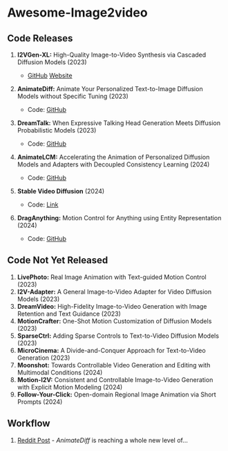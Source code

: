# Awesome-Image2video

## Code Releases

1. **I2VGen-XL:** High-Quality Image-to-Video Synthesis via Cascaded Diffusion Models (2023)
   - [GitHub](https://github.com/ali-vilab/VGen)
     [Website](https://arxiv.org/abs/2311.04145)

2. **AnimateDiff:** Animate Your Personalized Text-to-Image Diffusion Models without Specific Tuning (2023)
   - Code: [GitHub](https://github.com/guoyww/AnimateDiff)

3. **DreamTalk:** When Expressive Talking Head Generation Meets Diffusion Probabilistic Models (2023)
   - Code: [GitHub](https://github.com/ali-vilab/dreamtalk)

4. **AnimateLCM:** Accelerating the Animation of Personalized Diffusion Models and Adapters with Decoupled Consistency Learning (2024)
   - Code: [GitHub](https://github.com/G-U-N/AnimateLCM)

5. **Stable Video Diffusion** (2024)
   - Code: [Link](https://stability.ai/news/stable-video-diffusion-open-ai-video-model)

6. **DragAnything:** Motion Control for Anything using Entity Representation (2024)
   - Code: [GitHub](https://github.com/showlab/DragAnything)

## Code Not Yet Released

1. **LivePhoto:** Real Image Animation with Text-guided Motion Control (2023)
2. **I2V-Adapter:** A General Image-to-Video Adapter for Video Diffusion Models (2023)
3. **DreamVideo:** High-Fidelity Image-to-Video Generation with Image Retention and Text Guidance (2023)
4. **MotionCrafter:** One-Shot Motion Customization of Diffusion Models (2023)
5. **SparseCtrl:** Adding Sparse Controls to Text-to-Video Diffusion Models (2023)
6. **MicroCinema:** A Divide-and-Conquer Approach for Text-to-Video Generation (2023)
7. **Moonshot:** Towards Controllable Video Generation and Editing with Multimodal Conditions (2024)
8. **Motion-I2V:** Consistent and Controllable Image-to-Video Generation with Explicit Motion Modeling (2024)
9. **Follow-Your-Click:** Open-domain Regional Image Animation via Short Prompts (2024)

## Workflow

1. [Reddit Post](https://www.reddit.com/r/StableDiffusion/comments/1bpl6gx/animatediff_is_reaching_a_whole_new_level_of/) - *AnimateDiff* is reaching a whole new level of...
